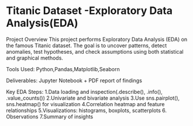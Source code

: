 # Titanic Dataset -Exploratory Data Analysis(EDA)

Project Overview
This project performs Exploratory Data Analysis (EDA) on the famous Titanic dataset.
The goal is to uncover patterns, detect anomalies, test hypotheses, and check assumptions using both statistical and graphical methods.

Tools Used: Python,Pandas,Matplotlib,Seaborn

 Deliverables: Jupyter Notebook + PDF report of findings
 
 Key EDA Steps:
1.Data loading and inspection(.describe(), .info(), .value_counts())
2.Univariate and bivariate analysis
3.Use sns.pairplot(), sns.heatmap() for visualization
4.Correlation heatmap and feature relationships
5.Visualizations: histograms, boxplots, scatterplots
6. Observations
7.Summary of insights
